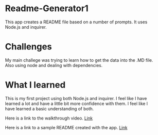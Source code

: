 # Readme-Generator1

This app creates a README file based on a number of prompts. It uses Node.js and inquirer.

# Challenges

My main challege was trying to learn how to get the data into the .MD file. Also using node and dealing with dependencies.

# What I learned

This is my first project using both Node.js and inquirer. I feel like I have learned a lot and have a little bit more confidence with them. I feel like I have learned a basic understanding of both.

Here is a link to the walkthrough video. [Link](https://watch.screencastify.com/v/6H2ASvFH7lrKbEIfgpXb)

Here is a link to a sample README created with the app. [Link](https://github.com/MOMatthewOsborne/Readme-Generator1/blob/main/SampleREADME.md)
